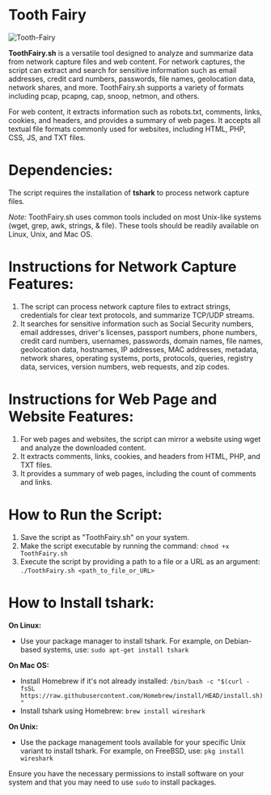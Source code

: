 # Tooth Fairy
![Tooth-Fairy](https://github.com/NullRobot/Tooth-Fairy/assets/58863699/12b0c5d2-db07-4c6a-9275-f0f4048a46c7)

**ToothFairy.sh** is a versatile tool designed to analyze and summarize data from network capture files and web content. For network captures, the script can extract and search for sensitive information such as email addresses, credit card numbers, passwords, file names, geolocation data, network shares, and more. ToothFairy.sh supports a variety of formats including pcap, pcapng, cap, snoop, netmon, and others. 

For web content, it extracts information such as robots.txt, comments, links, cookies, and headers, and provides a summary of web pages. It accepts all textual file formats commonly used for websites, including HTML, PHP, CSS, JS, and TXT files. 

# Dependencies:
The script requires the installation of **tshark** to process network capture files.

_Note:_ ToothFairy.sh uses common tools included on most Unix-like systems (wget, grep, awk, strings, & file). These tools should be readily available on Linux, Unix, and Mac OS.

# Instructions for Network Capture Features:
1. The script can process network capture files to extract strings, credentials for clear text protocols, and summarize TCP/UDP streams.
2. It searches for sensitive information such as Social Security numbers, email addresses, driver's licenses, passport numbers, phone numbers, credit card numbers, usernames, passwords, domain names, file names, geolocation data, hostnames, IP addresses, MAC addresses, metadata, network shares, operating systems, ports, protocols, queries, registry data, services, version numbers, web requests, and zip codes.

# Instructions for Web Page and Website Features:
1. For web pages and websites, the script can mirror a website using wget and analyze the downloaded content.
2. It extracts comments, links, cookies, and headers from HTML, PHP, and TXT files.
3. It provides a summary of web pages, including the count of comments and links.

# How to Run the Script:
1. Save the script as "ToothFairy.sh" on your system.
2. Make the script executable by running the command: `chmod +x ToothFairy.sh`
3. Execute the script by providing a path to a file or a URL as an argument: `./ToothFairy.sh <path_to_file_or_URL>`

# How to Install tshark:

**On Linux:**
- Use your package manager to install tshark. For example, on Debian-based systems, use: `sudo apt-get install tshark`

**On Mac OS:**
- Install Homebrew if it's not already installed: `/bin/bash -c "$(curl -fsSL https://raw.githubusercontent.com/Homebrew/install/HEAD/install.sh)"`
- Install tshark using Homebrew: `brew install wireshark`

**On Unix:**
- Use the package management tools available for your specific Unix variant to install tshark. For example, on FreeBSD, use: `pkg install wireshark`

Ensure you have the necessary permissions to install software on your system and that you may need to use `sudo` to install packages.
